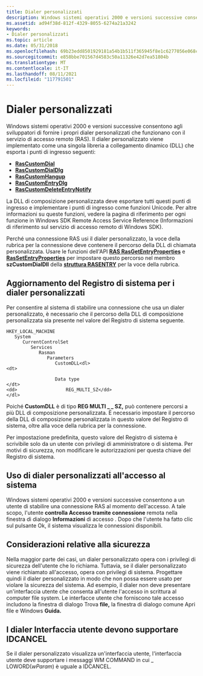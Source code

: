 ```yaml
---
title: Dialer personalizzati
description: Windows sistemi operativi 2000 e versioni successive consentono agli sviluppatori di fornire i propri dialer personalizzati che funzionano con il servizio di accesso remoto (RAS).
ms.assetid: ad94f38d-812f-4329-8055-6274a21a3242
keywords:
- Dialer personalizzati
ms.topic: article
ms.date: 05/31/2018
ms.openlocfilehash: 69b23edd8501929181a54b1b511f365945f8e1c6277056e068cf58fb67bd26c2
ms.sourcegitcommit: e858bbe701567d4583c50a11326e42d7ea51804b
ms.translationtype: MT
ms.contentlocale: it-IT
ms.lasthandoff: 08/11/2021
ms.locfileid: "117791501"
---
```

# <a name="custom-dialers"></a>Dialer personalizzati

Windows sistemi operativi 2000 e versioni successive consentono agli sviluppatori di fornire i propri dialer personalizzati che funzionano con il servizio di accesso remoto (RAS). Il dialer personalizzato viene implementato come una singola libreria a collegamento dinamico (DLL) che esporta i punti di ingresso seguenti:

-   [**RasCustomDial**](/windows/desktop/api/Ras/nc-ras-rascustomdialfn)
-   [**RasCustomDialDlg**](/windows/desktop/api/Rasdlg/nc-rasdlg-rascustomdialdlgfn)
-   [**RasCustomHangup**](/windows/desktop/api/Ras/nc-ras-rascustomhangupfn)
-   [**RasCustomEntryDlg**](/windows/desktop/api/Rasdlg/nc-rasdlg-rascustomentrydlgfn)
-   [**RasCustomDeleteEntryNotify**](/windows/desktop/api/Ras/nc-ras-rascustomdeleteentrynotifyfn)

La DLL di composizione personalizzata deve esportare tutti questi punti di ingresso e implementare i punti di ingresso come funzioni Unicode. Per altre informazioni su queste funzioni, vedere la pagina di riferimento per ogni funzione in Windows SDK Remote Access Service Reference (Informazioni di riferimento sul servizio di accesso remoto di Windows SDK).

Perché una connessione RAS usi il dialer personalizzato, la voce della rubrica per la connessione deve contenere il percorso della DLL di chiamata personalizzata. Usare le funzioni dell'API [**RAS RasGetEntryProperties**](/windows/desktop/api/Ras/nf-ras-rasgetentrypropertiesa) e [**RasSetEntryProperties**](/windows/desktop/api/Ras/nf-ras-rassetentrypropertiesa) per impostare questo percorso nel membro **szCustomDialDll** della [**struttura RASENTRY**](/previous-versions/windows/desktop/legacy/aa377274(v=vs.85)) per la voce della rubrica.

## <a name="updating-the-registry-for-custom-dialers"></a>Aggiornamento del Registro di sistema per i dialer personalizzati

Per consentire al sistema di stabilire una connessione che usa un dialer personalizzato, è necessario che il percorso della DLL di composizione personalizzata sia presente nel valore del Registro di sistema seguente.

```
HKEY_LOCAL_MACHINE
   System
      CurrentControlSet
         Services
            Rasman
               Parameters
                  CustomDLL<dl>
<dt>

                  Data type
</dt>
<dd>                  REG_MULTI_SZ</dd>
</dl>
```

Poiché **CustomDLL** è di tipo **REG MULTI \_ \_ SZ,** può contenere percorsi a più DLL di composizione personalizzata. È necessario impostare il percorso della DLL di composizione personalizzata in questo valore del Registro di sistema, oltre alla voce della rubrica per la connessione.

Per impostazione predefinita, questo valore del Registro di sistema è scrivibile solo da un utente con privilegi di amministratore o di sistema. Per motivi di sicurezza, non modificare le autorizzazioni per questa chiave del Registro di sistema.

## <a name="using-custom-dialers-at-system-logon"></a>Uso di dialer personalizzati all'accesso al sistema

Windows sistemi operativi 2000 e versioni successive consentono a un utente di stabilire una connessione RAS al momento dell'accesso. A tale scopo, l'utente **controlla Accesso tramite connessione** remota nella finestra di dialogo **Informazioni** di accesso . Dopo che l'utente ha fatto clic sul pulsante Ok, il sistema visualizza le connessioni disponibili.

## <a name="security-considerations"></a>Considerazioni relative alla sicurezza

Nella maggior parte dei casi, un dialer personalizzato opera con i privilegi di sicurezza dell'utente che lo richiama. Tuttavia, se il dialer personalizzato viene richiamato all'accesso, opera con privilegi di sistema. Progettare quindi il dialer personalizzato in modo che non possa essere usato per violare la sicurezza del sistema. Ad esempio, il dialer non deve presentare un'interfaccia utente che consenta all'utente l'accesso in scrittura al computer file system. Le interfacce utente che forniscono tale accesso includono  la finestra di dialogo Trova **file,** la finestra di dialogo comune Apri file e Windows **Guida.**

## <a name="custom-dialer-user-interface-must-support-idcancel"></a>I dialer Interfaccia utente devono supportare IDCANCEL

Se il dialer personalizzato visualizza un'interfaccia utente, l'interfaccia utente deve supportare i messaggi WM COMMAND in cui \_ LOWORD(*wParam*) è uguale a IDCANCEL.

 

 